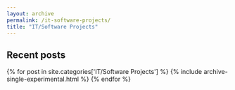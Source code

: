 ```yaml
---
layout: archive
permalink: /it-software-projects/
title: "IT/Software Projects"
---
```

<div class="postGroup"> 
  <h2 class="archive__subtitle">Recent posts</h2>
  {% for post in site.categories['IT/Software Projects'] %}
    {% include archive-single-experimental.html %}
  {% endfor %}
</div>
